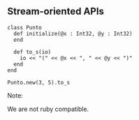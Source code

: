 ## Stream-oriented APIs

```playground
class Punto
  def initialize(@x : Int32, @y : Int32)
  end

  def to_s(io)
    io << "(" << @x << ", " << @y << ")"
  end
end

Punto.new(3, 5).to_s
```

Note:

We are not ruby compatible.
